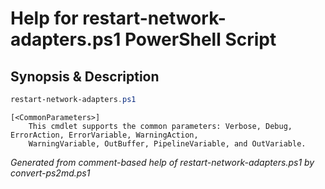 # Help for restart-network-adapters.ps1 PowerShell Script

## Synopsis & Description
```powershell
restart-network-adapters.ps1 

```

```
[<CommonParameters>]
    This cmdlet supports the common parameters: Verbose, Debug, ErrorAction, ErrorVariable, WarningAction, 
    WarningVariable, OutBuffer, PipelineVariable, and OutVariable.
```

*Generated from comment-based help of restart-network-adapters.ps1 by convert-ps2md.ps1*
